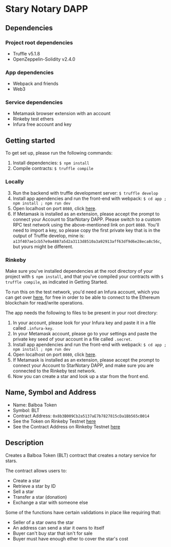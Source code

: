 # Stary Notary DAPP

## Dependencies

### Project root dependencies

* Truffle v5.1.8
* OpenZeppelin-Solidity v2.4.0

### App dependencies

* Webpack and friends
* Web3

### Service dependencies

* Metamask browser extension with an account
* Rinkeby test ethers
* Infura free account and key

## Getting started

To get set up, please run the following commands:
1. Install dependencies: `$ npm install`
2. Compile contracts: `$ truffle compile`

### Locally

3. Run the backend with truffle development server: `$ truffle develop`
4. Install app apendencies and run the front-end with webpack: `$ cd app ; npm install ; npm run dev`
5. Open localhost on port `8080`, click [here](http://localhost:8080).
6. If Metamask is installed as an extension, please accept the prompt to connect your Account to StarNotary DAPP. Please switch to a custom RPC test network using the above-mentioned link on port `8080`. You'll need to import a key, so please copy the first private key that is in the output of Truffle develop, mine is: `a13f407ae1cb57e9a4887a5d2a3113d8510a3a92913aff63df9d6e28eca8c56c`, but yours might be different.

### Rinkeby


Make sure you've installed dependencies at the root directory of your project with `$ npm install`, and that you've compiled your contracts with `$ truffle compile`, as indicated in Getting Started.

To run this on the test network, you'd need an Infura account, which you can get over [here](https://infura.io/), for free in order to be able to connect to the Ethereum blockchain for read/write operations.

The app needs the following to files to be present in your root directory:
1. In your account, please look for your Infura key and paste it in a file called `.infura-key`.
2. In your Metamask account, please go to your settings and paste the private key seed of your account in a file called `.secret`.
3. Install app apendencies and run the front-end with webpack: `$ cd app ; npm install ; npm run dev`
4. Open localhost on port `8080`, click [here](http://localhost:8080).
5. If Metamask is installed as an extension, please accept the prompt to connect your Account to StarNotary DAPP, and make sure you are connected to the Rinkeby test network.
6. Now you can create a star and look up a star from the front end.

## Name, Symbol and Address

* Name: Balboa Token
* Symbol: BLT
* Contract Address: `0x8b3B009Cb2a5137aE7b7827815cDa1Bb565cB014`
* See the Token on Rinkeby Testnet [here](https://rinkeby.etherscan.io/token/0x8b3b009cb2a5137ae7b7827815cda1bb565cb014)
* See the Contract Address on Rinkeby Testnet [here](https://rinkeby.etherscan.io/address/0x8b3b009cb2a5137ae7b7827815cda1bb565cb014)

## Description
Creates a Balboa Token (BLT) contract that creates a notary service for stars.

The contract allows users to:

* Create a star
* Retrieve a star by ID
* Sell a star
* Transfer a star (donation)
* Exchange a star with someone else

Some of the functions have certain validations in place like requiring that:
* Seller of a star owns the star
* An address can send a star it owns to itself
* Buyer can't buy star that isn't for sale
* Buyer must have enough ether to cover the star's cost


